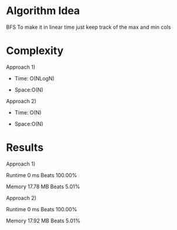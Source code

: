 # Algorithm Idea

BFS
To make it in linear time just keep track of the max and min cols

# Complexity

Approach 1)

- Time: O(NLogN)

- Space:O(N)

Approach 2)

- Time: O(N)

- Space:O(N)

# Results

Approach 1)

Runtime
0
ms
Beats
100.00%

Memory
17.78
MB
Beats
5.01%

Approach 2)

Runtime
0
ms
Beats
100.00%

Memory
17.92
MB
Beats
5.01%